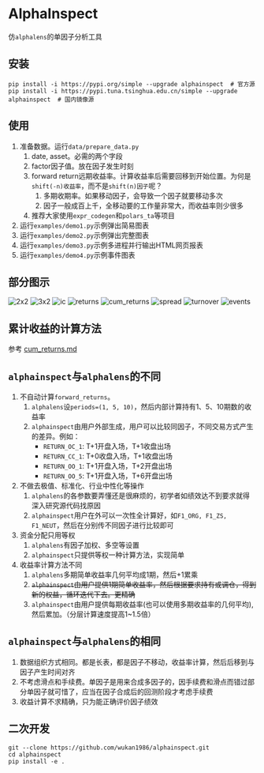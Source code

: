 # AlphaInspect

仿`alphalens`的单因子分析工具

## 安装

```commandline
pip install -i https://pypi.org/simple --upgrade alphainspect  # 官方源
pip install -i https://pypi.tuna.tsinghua.edu.cn/simple --upgrade alphainspect  # 国内镜像源
```

## 使用

1. 准备数据。运行`data/prepare_data.py`
    1. date, asset。必需的两个字段
    2. factor因子值。放在因子发生时刻
    3. forward return远期收益率。计算收益率后需要回移到开始位置。为何是`shift(-n)收益率`，而不是`shift(n)因子`呢？
        1. 多期收期率。如果移动因子，会导致一个因子就要移动多次
        2. 因子一般成百上千，全移动要的工作量非常大，而收益率则少很多
    4. 推荐大家使用`expr_codegen`和`polars_ta`等项目
2. 运行`examples/demo1.py`示例弹出简易图表
3. 运行`examples/demo2.py`示例弹出完整图表
4. 运行`examples/demo3.py`示例多进程并行输出HTML网页报表
5. 运行`examples/demo4.py`示例事件图表

## 部分图示

![2x2](docs/img/2x2.png)
![3x2](docs/img/3x2.png)
![ic](docs/img/ic.png)
![returns](docs/img/returns.png)
![cum_returns](docs/img/cum_returns.png)
![spread](docs/img/spread.png)
![turnover](docs/img/turnover.png)
![events](docs/img/events.png)

## 累计收益的计算方法

参考 [cum_returns.md](cum_returns.md)

## `alphainspect`与`alphalens`的不同

1. 不自动计算`forward_returns`。
    1. `alphalens`设`periods=(1, 5, 10)`，然后内部计算持有1、5、10期数的收益率
    2. `alphainspect`由用户外部生成，用户可以比较同因子，不同交易方式产生的差异。例如：
        - `RETURN_OC_1`: T+1开盘入场，T+1收盘出场
        - `RETURN_CC_1`: T+0收盘入场，T+1收盘出场
        - `RETURN_OO_1`: T+1开盘入场，T+2开盘出场
        - `RETURN_OO_5`: T+1开盘入场，T+6开盘出场
2. 不做去极值、标准化、行业中性化等操作
    1. `alphalens`的各参数要弄懂还是很麻烦的，初学者如绩效达不到要求就得深入研究源代码找原因
    2. `alphainspect`用户在外可以一次性全计算好，如`F1_ORG, F1_ZS, F1_NEUT`，然后在分别传不同因子进行比较即可
3. 资金分配只用等权
    1. `alphalens`有因子加权、多空等设置
    2. `alphainspect`只提供等权一种计算方法，实现简单
4. 收益率计算方法不同
    1. `alphalens`多期简单收益率几何平均成1期，然后+1累乘
    2. ~~`alphainspect`由用户提供1期简单收益率，然后根据要求持有或调仓，得到新的权益，循环迭代下去。更精确~~
    3. `alphainspect`由用户提供每期收益率(也可以使用多期收益率的几何平均),然后累加。（分层计算速度提高1~1.5倍）

## `alphainspect`与`alphalens`的相同

1. 数据组织方式相同。都是长表，都是因子不移动，收益率计算，然后后移到与因子产生时间对齐
2. 不考虑滑点和手续费。单因子是用来合成多因子的，因手续费和滑点而错过部分单因子就可惜了，应当在因子合成后的回测阶段才考虑手续费
3. 收益计算不求精确，只为能正确评价因子绩效

## 二次开发

```commandline
git --clone https://github.com/wukan1986/alphainspect.git
cd alphainspect
pip install -e .
```
